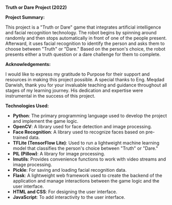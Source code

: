 **Truth or Dare Project (2022)**
 

**Project Summary:**

This project is a "Truth or Dare" game that integrates artificial intelligence and facial recognition technology. The robot begins by spinning around randomly and then stops automatically in front of one of the people present. Afterward, it uses facial recognition to identify the person and asks them to choose between "Truth" or "Dare." Based on the person's choice, the robot presents either a truth question or a dare challenge for them to complete.

**Acknowledgements:**

I would like to express my gratitude to Purpose for their support and resources in making this project possible. A special thanks to Eng. Meqdad Darwish, thank you for your invaluable teaching and guidance throughout all stages of my learning journey. His dedication and expertise were instrumental in the success of this project.

**Technologies Used:**

- **Python**: The primary programming language used to develop the project and implement the game logic.
- **OpenCV**: A library used for face detection and image processing.
- **Face Recognition**: A library used to recognize faces based on pre-trained data.
- **TFLite (TensorFlow Lite)**: Used to run a lightweight machine learning model that classifies the person's choice between "Truth" or "Dare."
- **PIL (Pillow)**: A library for image processing.
- **Imutils**: Provides convenience functions to work with video streams and image processing.
- **Pickle**: For saving and loading facial recognition data.
- **Flask**: A lightweight web framework used to create the backend of the application and manage interactions between the game logic and the user interface.
- **HTML and CSS**: For designing the user interface.
- **JavaScript**: To add interactivity to the user interface.

